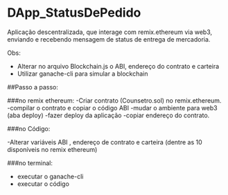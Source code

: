 # DApp_StatusDePedido
Aplicação descentralizada, que interage com remix.ethereum via web3, enviando e recebendo mensagem de status de entrega de mercadoria. 

Obs: 
- Alterar no arquivo Blockchain.js o ABI, endereço do contrato e carteira
- Utilizar ganache-cli para simular a blockchain

##Passo a passo:

###no remix ethereum:
-Criar contrato (Counsetro.sol) no remix.ethereum.
-compilar o contrato e copiar o código ABI
-mudar o ambiente para web3 (aba deploy)
-fazer deploy da aplicação
-copiar endereço do contrato.

###no Código:

-Alterar variáveis ABI , endereço de contrato e carteira (dentre as 10 disponíveis no remix ethereum)

###no terminal:

- executar o ganache-cli
- executar o código


